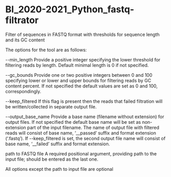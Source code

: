 # BI_2020-2021_Python_fastq-filtrator

Filter of sequences in FASTQ format with thresholds for sequence length
and its GC content

The options for the tool are as follows:

--min_length            Provide a positive integer specifying the lower
                        threshold for filtering reads by length.
                        Default minimal length is 0 if not specified.

--gc_bounds             Provide one or two positive integers between 0 and 100
                        specifying lower or lower and upper bounds for
                        filtering reads by GC content percent. If not specified
                        the default values are set as 0 and 100, correspondingly.

--keep_filtered         If this flag is present then the reads that failed
                        filtration will be written/collected in separate output
                        file.

--output_base_name      Provide a base name (filename without extension) for
                        output files. If not specified the default base name
                        will be set as non-extension part of the input
                        filename. The name of output file with filtered reads
                        will consist of base name, ‘__passed’ suffix and format
                        extension (‘.fastq’). If --keep_filtered is set,
                        the second output file name will consist of base name,
                        ‘__failed’ suffix and format extension.

path to FASTQ file      A required positional argument, providing path to the
                        input file; should be entered as the last one.

All options except the path to input file are optional

